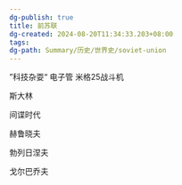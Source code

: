 ```yaml
---
dg-publish: true
title: 前苏联
dg-created: 2024-08-20T11:34:33.203+08:00
tags: 
dg-path: Summary/历史/世界史/soviet-union
---
```


”科技杂耍“
电子管
米格25战斗机



斯大林

间谍时代

赫鲁晓夫

勃列日涅夫

戈尔巴乔夫

